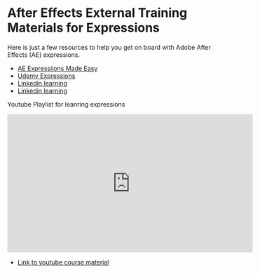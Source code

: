 <!--
Title : ref_expressions_after_effects_external_training
- Created : 2022-07-20
- Updated :
- Author : James Rivers
- Written against (version):
- Sources :
- Author Notes :
- Tags : 
-->


# After Effects External Training Materials for Expressions

Here is just a few resources to help you get on board with Adobe After Effects (AE) expressions. 

- [AE Expressiions Made Easy](https://www.pluralsight.com/courses/after-effects-expressions-made-easy-725?aid=701j0000001heIpAAI&promo=&utm_source=non_branded&utm_medium=digital_paid_search_google&utm_campaign=UK_Dynamic&utm_content=&cq_cmp=179446998&gclid=Cj0KCQjwz96WBhC8ARIsAATR253ZvuECRv80tkR0KWMdGar9S1olJIJA_IBmus5R-XGtOWF5wl3MO4waAgF2EALw_wcB)
- [Udemy Expressions](https://www.udemy.com/course/adobe-after-effects-expressions-create-motion-infographics/)
- [Linkedin learning](https://www.linkedin.com/learning/after-effects-cc-2019-character-animation-essential-training)
- [Linkedin learning](https://www.linkedin.com/learning/after-effects-guru-expressions)

Youtube Playlist for leanring expressions

<iframe width="560" height="315" src="https://www.youtube.com/embed/videoseries?list=PLvr5U5ZSt6IzHyvSL9fo0M9NRPsTvra31" title="YouTube video player" frameborder="0" allow="accelerometer; autoplay; clipboard-write; encrypted-media; gyroscope; picture-in-picture" allowfullscreen></iframe>

- [Link to youtube course material](https://www.youtube.com/redirect?event=video_description&redir_token=QUFFLUhqbjJaVUZPRE8xcF9WQUtaaVJDWGlyMm1MejlFZ3xBQ3Jtc0tuanNJLTZvcVdVVEd4XzVPUU9mQ05CR0dGSG9uaUdSWk1SaDBnUHlnakVHVkh1NlpYM0I5b2dMX3RZYTZhZ2pvR0ljQ2xFNFVLUVpsdVJDeXp0cFpMd2QzbXBISVIyYmYzMDVtYUZyaGZDRW9HUC03QQ&q=https%3A%2F%2Fgum.co%2Fanimoplex-expressions&v=Ar_8XBVEKGY)

